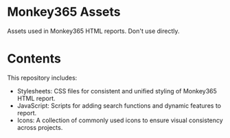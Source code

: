 # Monkey365 Assets
Assets used in Monkey365 HTML reports. Don't use directly.

# Contents
This repository includes:

* Stylesheets: CSS files for consistent and unified styling of Monkey365 HTML report.
* JavaScript: Scripts for adding search functions and dynamic features to report.
* Icons: A collection of commonly used icons to ensure visual consistency across projects.
